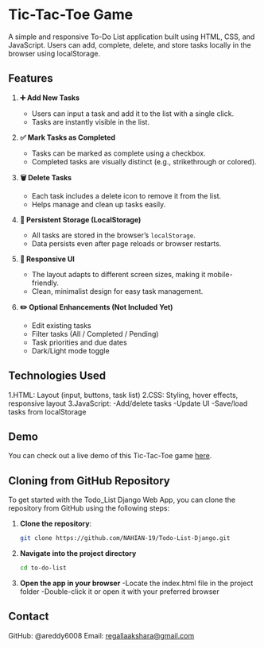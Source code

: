 # Tic-Tac-Toe Game

A simple and responsive To-Do List application built using HTML, CSS, and JavaScript. Users can add, complete, delete, and store tasks locally in the browser using localStorage.

## Features

1. **➕ Add New Tasks**  
   - Users can input a task and add it to the list with a single click.  
   - Tasks are instantly visible in the list.

2. **✅ Mark Tasks as Completed**  
   - Tasks can be marked as complete using a checkbox.  
   - Completed tasks are visually distinct (e.g., strikethrough or colored).

3. **🗑️ Delete Tasks**  
   - Each task includes a delete icon to remove it from the list.  
   - Helps manage and clean up tasks easily.

4. **💾 Persistent Storage (LocalStorage)**  
   - All tasks are stored in the browser’s `localStorage`.  
   - Data persists even after page reloads or browser restarts.

5. **📱 Responsive UI**  
   - The layout adapts to different screen sizes, making it mobile-friendly.  
   - Clean, minimalist design for easy task management.

6. **✏️ Optional Enhancements (Not Included Yet)**  
   - Edit existing tasks  
   - Filter tasks (All / Completed / Pending)  
   - Task priorities and due dates  
   - Dark/Light mode toggle

## Technologies Used

1.HTML: Layout (input, buttons, task list)
2.CSS: Styling, hover effects, responsive layout
3.JavaScript:
  -Add/delete tasks
  -Update UI
  -Save/load tasks from localStorage

## Demo

You can check out a live demo of this Tic-Tac-Toe game [here](https://areddy6008.github.io/to-do-list/).

## Cloning from GitHub Repository

To get started with the Todo_List Django Web App, you can clone the repository from GitHub using the following steps:
 
1. **Clone the repository**:

   ```bash
   git clone https://github.com/NAHIAN-19/Todo-List-Django.git
   ```
2. **Navigate into the project directory**
   ```bash
   cd to-do-list
3. **Open the app in your browser**
     -Locate the index.html file in the project folder
     -Double-click it or open it with your preferred browser 
## Contact
GitHub: @areddy6008
Email: regallaakshara@gmail.com

